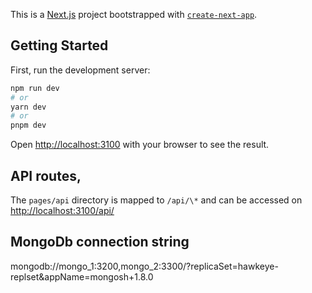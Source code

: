 This is a [Next.js](https://nextjs.org/) project bootstrapped with [`create-next-app`](https://github.com/vercel/next.js/tree/canary/packages/create-next-app).

## Getting Started

First, run the development server:

```bash
npm run dev
# or
yarn dev
# or
pnpm dev
```

Open [http://localhost:3100](http://localhost:3100) with your browser to see the result.

## API routes,

The `pages/api` directory is mapped to `/api/\*` and can be accessed on [http://localhost:3100/api/<name>](http://localhost:3100/api/<name>)

## MongoDb connection string

mongodb://mongo_1:3200,mongo_2:3300/?replicaSet=hawkeye-replset&appName=mongosh+1.8.0
